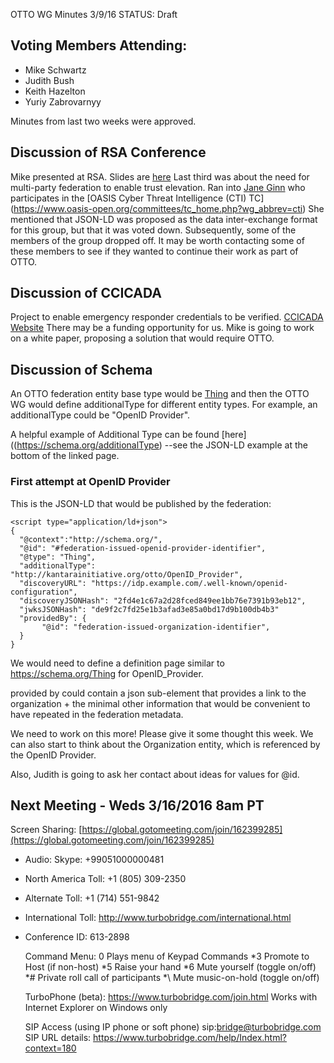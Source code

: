 OTTO WG Minutes 3/9/16
STATUS: Draft

## Voting Members Attending:
 - Mike Schwartz
 - Judith Bush
 - Keith Hazelton
 - Yuriy Zabrovarnyy

Minutes from last two weeks were approved.

## Discussion of RSA Conference
  Mike presented at RSA. Slides are [here](http://gluu.co/rsa16-slides-trust-el) 
  Last third was about the need for multi-party federation to enable trust elevation.
  Ran into [Jane Ginn](https://www.linkedin.com/in/janeginn) who participates in the
  [OASIS Cyber Threat Intelligence (CTI) TC]
  (https://www.oasis-open.org/committees/tc_home.php?wg_abbrev=cti)
  She mentioned that JSON-LD was proposed as the data inter-exchange format for this 
  group, but that it was voted down. Subsequently, some of the members of the group
  dropped off. It may be worth contacting some of these members to see if they wanted
  to continue their work as part of OTTO.

## Discussion of CCICADA
  Project to enable emergency responder credentials to be verified. 
  [CCICADA Website](http://kantarainitiative.org/confluence/display/ccicada/Home)
  There may be a funding opportunity for us. Mike is going to work on a white paper,
  proposing a solution that would require OTTO. 

## Discussion of Schema

An OTTO federation entity base type would be [Thing](https://schema.org/Thing) and then the 
OTTO WG would define additionalType for different entity types. For example,
an additionalType could be "OpenID Provider". 

A helpful example of Additional Type can be found [here]((https://schema.org/additionalType)
--see the JSON-LD example at the bottom  of the linked page.
 
### First attempt at OpenID Provider

This is the JSON-LD that would be published by the federation:

    <script type="application/ld+json">
    {
      "@context":"http://schema.org/",
      "@id": "#federation-issued-openid-provider-identifier",
      "@type": "Thing",
      "additionalType": "http://kantarainitiative.org/otto/OpenID_Provider",
      "discoveryURL": "https://idp.example.com/.well-known/openid-configuration",
      "discoveryJSONHash": "2fd4e1c67a2d28fced849ee1bb76e7391b93eb12",
      "jwksJSONHash": "de9f2c7fd25e1b3afad3e85a0bd17d9b100db4b3"
      "providedBy": {
           "@id": "federation-issued-organization-identifier",
      }
    }
    
We would need to define a definition page similar to https://schema.org/Thing for 
OpenID_Provider.

provided by could contain a json sub-element that provides a link to the organization + the 
minimal other information that would be convenient to have repeated in the federation metadata. 

We need to work on this more! Please give it some thought this week. We can also start
to think about the Organization entity, which is referenced by the OpenID Provider.

Also, Judith is going to ask her contact about ideas for values for @id.

## Next Meeting - Weds 3/16/2016 8am PT

Screen Sharing: [https://global.gotomeeting.com/join/162399285](https://global.gotomeeting.com/join/162399285)

 - Audio: Skype: +99051000000481
 - North America Toll: +1 (805) 309-2350
 - Alternate Toll: +1 (714) 551-9842
 - International Toll: http://www.turbobridge.com/international.html

 - Conference ID: 613-2898

    Command Menu: 0 Plays menu of Keypad Commands *3 Promote to Host (if non-host) *5 Raise your hand 
    *6 Mute yourself (toggle on/off) *# Private roll call of participants *\ Mute music-on-hold (toggle on/off)

    TurboPhone (beta): https://www.turbobridge.com/join.html Works with Internet Explorer on Windows only

    SIP Access (using IP phone or soft phone) sip:bridge@turbobridge.com
    SIP URL details: https://www.turbobridge.com/help/Index.html?context=180

